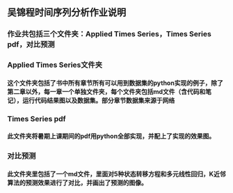 ## 吴锦程时间序列分析作业说明

### 作业共包括三个文件夹：Applied Times Series，Times Series pdf，对比预测

### Applied Times Series文件夹

#### 这个文件夹包括了书中所有章节所有可以用到数据集的python实现的例子，除了第二章以外，每一章一个单独文件夹，每个文件夹包括md文件（含代码和笔记），运行代码结果图以及数据集。部分章节数据集来源于网络

### Times Series pdf

#### 此文件夹将暑期上课期间的pdf用python全部实现，并配上了实现的效果图。

### 对比预测

#### 此文件夹里包括了一个md文件，里面对5种状态转移方程和多元线性回归，K近邻算法的预测效果进行了对比，并画出了预测的图像。